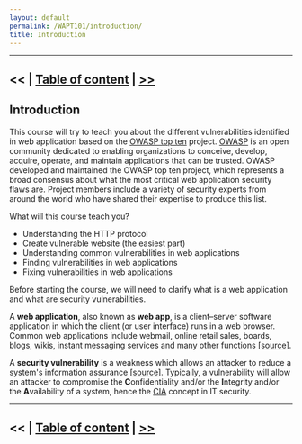 ```yaml
---
layout: default
permalink: /WAPT101/introduction/
title: Introduction
---
```


---
<< | [Table of content](https://beaujeant.github.io/WAPT101/) | [>>](https://beaujeant.github.io/WAPT101/components/)
---

Introduction
------------

This course will try to teach you about the different vulnerabilities identified in web application based on the [OWASP top ten](https://www.owasp.org/index.php/Category:OWASP_Top_Ten_Project) project. [OWASP](https://www.owasp.org/index.php/About_OWASP) is an open community dedicated to enabling organizations to conceive, develop, acquire, operate, and maintain applications that can be trusted. OWASP developed and maintained the OWASP top ten project, which represents a broad consensus about what the most critical web application security flaws are. Project members include a variety of security experts from around the world who have shared their expertise to produce this list.

What will this course teach you?

* Understanding the HTTP protocol
* Create vulnerable website (the easiest part)
* Understanding common vulnerabilities in web applications
* Finding vulnerabilities in web applications
* Fixing vulnerabilities in web applications

Before starting the course, we will need to clarify what is a web application and what are security vulnerabilities.

A __web application__, also known as __web app__, is a client–server software application in which the client (or user interface) runs in a web browser. Common web applications include webmail, online retail sales, boards, blogs, wikis, instant messaging services and many other functions [[source](https://en.wikipedia.org/wiki/Web_application)].

A __security vulnerability__ is a weakness which allows an attacker to reduce a system's information assurance [[source](https://en.wikipedia.org/wiki/Vulnerability_%28computing%29)]. Typically, a vulnerability will allow an attacker to compromise the __C__​onfidentiality and/or the __I__​ntegrity and/or the __A__​vailability of a system, hence the [CIA](https://en.wikipedia.org/wiki/Information_security#Key_concepts) concept in IT security.

---
<< | [Table of content](https://beaujeant.github.io/WAPT101/) | [>>](https://beaujeant.github.io/WAPT101/components/)
---
